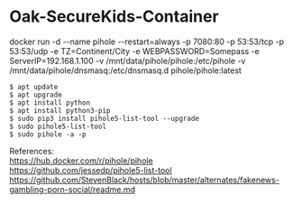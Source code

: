# Oak-SecureKids-Container

docker run -d --name pihole --restart=always -p 7080:80 -p 53:53/tcp -p 53:53/udp -e TZ=Continent/City -e WEBPASSWORD=Somepass -e ServerIP=192.168.1.100 -v /mnt/data/pihole/pihole:/etc/pihole -v /mnt/data/pihole/dnsmasq:/etc/dnsmasq.d pihole/pihole:latest

    $ apt update   
    $ apt upgrade         
    $ apt install python  
    $ apt install python3-pip
    $ sudo pip3 install pihole5-list-tool --upgrade
    $ sudo pihole5-list-tool
    $ sudo pihole -a -p
 
References:  
https://hub.docker.com/r/pihole/pihole  
https://github.com/jessedp/pihole5-list-tool  
https://github.com/StevenBlack/hosts/blob/master/alternates/fakenews-gambling-porn-social/readme.md  
